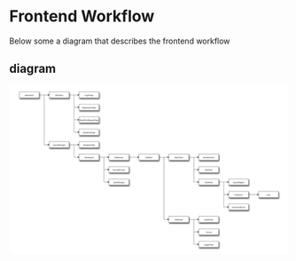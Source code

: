 # Frontend Workflow

Below some a diagram that describes the frontend workflow

## diagram

[![frontend-diagram](frontend-diagram.svg)]([[http://interactive.blockdiag.com/?compression=deflate&src=eJx9U8tuwjAQvPcrrJwDDeJClQYJUQ6VWiqhHlqhHhx7CRZOHNmmCFX8e9fOgwQQOUT27szs7thOpWI7LmhG_h4IYSov95ZaoQoqydpYynbAQyKYKkhCAiM4MKqHZZEFPzEScsVBiiJrsT56UHoHuh-jqHg0wvSjXGhgVmm3Dg6QPhrQv6CDds-kgMIGyNrSEhLqwBUz9RiR0wwM0ZAJY_XRE824gQcbqQ5sS7UdcmppSg1UfQcGdZCJeNxlWu1Lb4D7JE1Bumlfvpez99c5cT0JBsaLu69nU9yaELdDxrUFnnDCX1OkquErJMH8Y7W4FO-aELb24CoNSd2zA56w7bNgrbf4-lyslrO3s6ZLXltEclEIhXpjXxPteh5MqyBZb5Tk7siNPUpIuLK2Oqq6aP9UHK_bMVlXrTxFk1GINkmlk1Tu4efyfAkSm-Ea0iSKRjeB9dxn3CTqXR4vltad-0zDuJfw83Zz3bKDaZ_XlnIT19cbV1fvBT3Dm8Op2d4idl_LfWT3tVwgT_831C63](http://interactive.blockdiag.com/?compression=deflate&src=eJyVU8tuwjAQvPMVls_QBnGhgiChlkOllkPVQ6uoBz-WxMKJkW1KUcW_13YeTRqEqA-R4p2ZXe_sUqnYlguSou8BQkzlu70lVqiCSJQYS9gW-MfMhXLFQYoi7d4awYER3VwOkcnIDmKt9gUHTtXX0IlKpWMp0sxSuYfAI07_aITpqnGhgVmlk-tE8AHorQH9CRr_h8KkgMJiVHGIT1nmpz2ZkiVykoJBGlJhrD7i8PRJLYA3Uh1YRrS94cQSSgzgsjtO2BGvrC0XhVD9AgYulLr_XXDIH0koSBQj_PC-Xj4_3iPfA8HAhLr86fg4a7ybNX33uJP7OPGgHaSDboxXb6-rl_Xy6VfWB3s9cFZPfL7T4G9f56NFxxuUlMp30XRcP_2sicgR6xmoSdMoGp8FVs2tcWN_OlMU1GiyUZLX01pRLgVKF1qxdt7Rostrp2pWoak76qyIg_TW6yjB-ciJyc4ItjfuIrC9TD2gn9P5qHxWBYi5sjaETz9ueVQ8](http://interactive.blockdiag.com/?compression=deflate&src=eJx9kttOwzAMhu95ir4ATzAJaWNMqrSiauNw7bamM-3i4KSdEOLdSXoIdB27i_3Zv37byWrOq4KgjL5uomipdU05WGIV3d5FCZB6ITwtHBrfPr_lklQKJZ6DHZZkrHQCl7lBm4IxO_xo0NirNT2cu9rCJzc2AeW4-O5Jwlc8QktlV7-CyxVrMIeMQQpPQ-BJKu8r4ZPppSdoj9JSjv_hNVgIrhz8VRp0Hwqy3PWFYNxyCgrrGdlTgQNxKETdiFygeRLs1jch96BaMLO0u5kz1l9z2HhgryxVhio_PMeLc7ahGlPKq37gCfIeguAYeBAr3ViTgNZ911-WCusNy9G_l43lGUcx7g-hsvGbwNHN9_0D7f3alg)))
